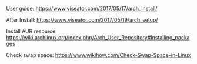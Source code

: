 User guide: https://www.viseator.com/2017/05/17/arch_install/ 

After Install: https://www.viseator.com/2017/05/19/arch_setup/

Install AUR resource: https://wiki.archlinux.org/index.php/Arch_User_Repository#Installing_packages

Check swap space: https://www.wikihow.com/Check-Swap-Space-in-Linux
